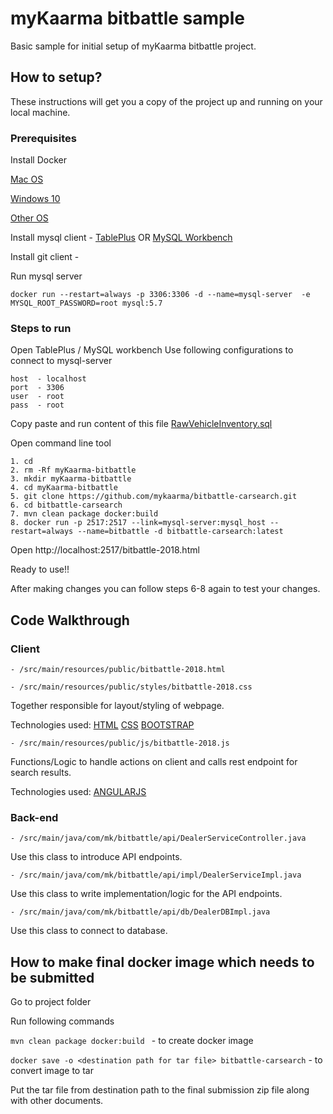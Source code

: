 # myKaarma bitbattle sample  
Basic sample for initial setup of myKaarma bitbattle project.

## How to setup? 
These instructions will get you a copy of the project up and running on your local machine.
### Prerequisites

Install Docker 

[Mac OS](https://docs.docker.com/docker-for-mac/install/)

[Windows 10](https://docs.docker.com/docker-for-windows/install/)

[Other OS](https://docs.docker.com/install/#supported-platforms) 

Install mysql client - [TablePlus](https://tableplus.io/)  OR  [MySQL Workbench](https://dev.mysql.com/downloads/workbench/)

Install git client - 

Run mysql server

```
docker run --restart=always -p 3306:3306 -d --name=mysql-server  -e MYSQL_ROOT_PASSWORD=root mysql:5.7
```

### Steps to run
Open TablePlus / MySQL workbench
Use following configurations to connect to mysql-server
```
host  - localhost
port  - 3306
user  - root
pass  - root
```
Copy paste and run content of this file [RawVehicleInventory.sql](https://github.com/mykaarma/bitbattle-carsearch/blob/master/src/main/resources/schema/RawVehicleInventory.sql)

Open command line tool

```
1. cd
2. rm -Rf myKaarma-bitbattle
3. mkdir myKaarma-bitbattle
4. cd myKaarma-bitbattle
5. git clone https://github.com/mykaarma/bitbattle-carsearch.git
6. cd bitbattle-carsearch
7. mvn clean package docker:build 
8. docker run -p 2517:2517 --link=mysql-server:mysql_host --restart=always --name=bitbattle -d bitbattle-carsearch:latest
```

Open http://localhost:2517/bitbattle-2018.html

Ready to use!!

After making changes you can follow steps 6-8 again to test your changes.

## Code Walkthrough  
### Client 
```
- /src/main/resources/public/bitbattle-2018.html

- /src/main/resources/public/styles/bitbattle-2018.css
```
Together responsible for layout/styling of webpage.

Technologies used: [HTML](https://www.w3schools.com/html/) [CSS](https://www.w3schools.com/css/) [BOOTSTRAP](https://www.w3schools.com/bootstrap/) 

```
- /src/main/resources/public/js/bitbattle-2018.js
```
Functions/Logic to handle actions on client and calls rest endpoint for search results.

Technologies used: [ANGULARJS](https://www.w3schools.com/angular/) 
 


### Back-end
```
- /src/main/java/com/mk/bitbattle/api/DealerServiceController.java
```
Use this class to introduce API endpoints.

```
- /src/main/java/com/mk/bitbattle/api/impl/DealerServiceImpl.java
```
Use this class to write implementation/logic for the API endpoints.

```
- /src/main/java/com/mk/bitbattle/api/db/DealerDBImpl.java
```
Use this class to connect to database.


## How to make final docker image which needs to be submitted

Go to project folder

Run following commands

```mvn clean package docker:build ``` - to create docker image

```docker save -o <destination path for tar file> bitbattle-carsearch``` - to convert image to tar

Put the tar file from destination path to the final submission zip file along with other documents.
